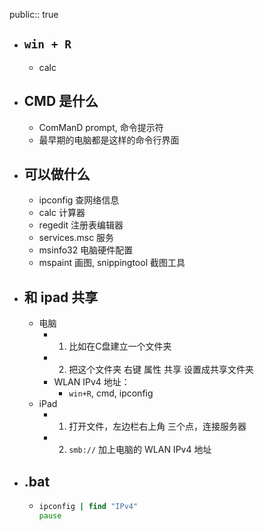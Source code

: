 public:: true

- ## `win + R`
	- calc
- ## CMD 是什么
	- ComManD prompt, 命令提示符
	- 最早期的电脑都是这样的命令行界面
- ## 可以做什么
	- ipconfig 查网络信息
	- calc 计算器
	- regedit 注册表编辑器
	- services.msc 服务
	- msinfo32 电脑硬件配置
	- mspaint 画图, snippingtool 截图工具
- ## 和 ipad 共享
	- 电脑
		- 1. 比如在C盘建立一个文件夹
		- 2. 把这个文件夹 右键 属性 共享 设置成共享文件夹
		- WLAN IPv4 地址：
			- `win+R`, cmd, ipconfig
	- iPad
		- 1. 打开文件，左边栏右上角 三个点，连接服务器
		- 2. `smb://` 加上电脑的 WLAN IPv4 地址
- ## .bat
	- ```bat
	  ipconfig | find "IPv4"
	  pause
	  ```